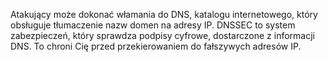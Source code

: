 Atakujący może dokonać włamania do DNS, katalogu internetowego, który obsługuje
tłumaczenie nazw domen na adresy IP. DNSSEC to system zabezpieczeń, który
sprawdza podpisy cyfrowe, dostarczone z informacji DNS. 
To chroni Cię przed przekierowaniem do fałszywych adresów IP.
